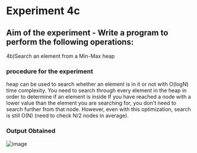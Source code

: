 #   Experiment 4c
## Aim of the experiment - Write a program to perform the following operations:
4b)Search an element from a Min-Max heap



###  procedure for the experiment  
heap can be used to search whether an element is in it or not with O(logN) time complexity.
You need to search through every element in the heap in order to determine if an element is inside
If you have reached a node with a lower value than the element you are searching for, you don't need to search further from that node. 
However, even with this optimization, search is still O(N) (need to check N/2 nodes in average).
 
### Output Obtained
![image](https://user-images.githubusercontent.com/77834002/107990626-d4585d00-6ffa-11eb-8e1a-e784bab8a6a8.png)
